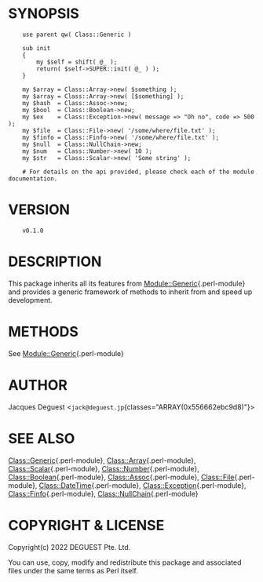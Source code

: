 SYNOPSIS
========

        use parent qw( Class::Generic )

        sub init
        {
            my $self = shift( @_ );
            return( $self->SUPER::init( @_ ) );
        }

        my $array = Class::Array->new( $something );
        my $array = Class::Array->new( [$something] );
        my $hash  = Class::Assoc->new;
        my $bool  = Class::Boolean->new;
        my $ex    = Class::Exception->new( message => "Oh no", code => 500 );
        my $file  = Class::File->new( '/some/where/file.txt' );
        my $finfo = Class::Finfo->new( '/some/where/file.txt' );
        my $null  = Class::NullChain->new;
        my $num   = Class::Number->new( 10 );
        my $str   = Class::Scalar->new( 'Some string' );

        # For details on the api provided, please check each of the module documentation.

VERSION
=======

        v0.1.0

DESCRIPTION
===========

This package inherits all its features from
[Module::Generic](https://metacpan.org/pod/Module::Generic){.perl-module}
and provides a generic framework of methods to inherit from and speed up
development.

METHODS
=======

See
[Module::Generic](https://metacpan.org/pod/Module::Generic){.perl-module}

AUTHOR
======

Jacques Deguest \<`jack@deguest.jp`{classes="ARRAY(0x556662ebc9d8)"}\>

SEE ALSO
========

[Class::Generic](https://metacpan.org/pod/Class::Generic){.perl-module},
[Class::Array](https://metacpan.org/pod/Class::Array){.perl-module},
[Class::Scalar](https://metacpan.org/pod/Class::Scalar){.perl-module},
[Class::Number](https://metacpan.org/pod/Class::Number){.perl-module},
[Class::Boolean](https://metacpan.org/pod/Class::Boolean){.perl-module},
[Class::Assoc](https://metacpan.org/pod/Class::Assoc){.perl-module},
[Class::File](https://metacpan.org/pod/Class::File){.perl-module},
[Class::DateTime](https://metacpan.org/pod/Class::DateTime){.perl-module},
[Class::Exception](https://metacpan.org/pod/Class::Exception){.perl-module},
[Class::Finfo](https://metacpan.org/pod/Class::Finfo){.perl-module},
[Class::NullChain](https://metacpan.org/pod/Class::NullChain){.perl-module}

COPYRIGHT & LICENSE
===================

Copyright(c) 2022 DEGUEST Pte. Ltd.

You can use, copy, modify and redistribute this package and associated
files under the same terms as Perl itself.

